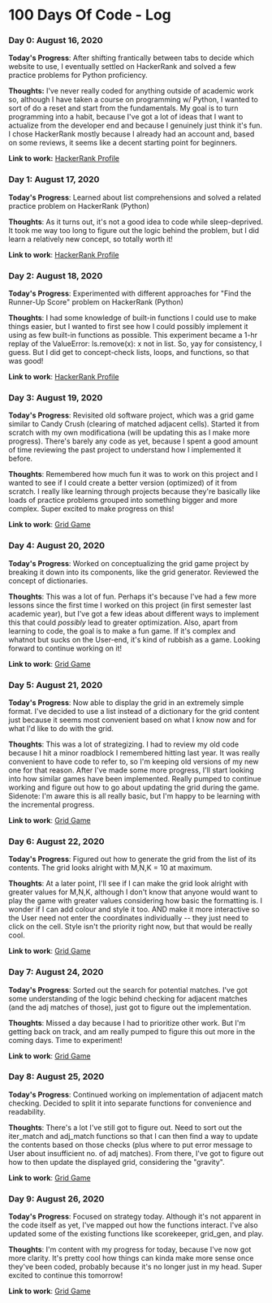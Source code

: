 # 100 Days Of Code - Log

### Day 0: August 16, 2020 

**Today's Progress**: After shifting frantically between tabs to decide which website to use, I eventually settled on HackerRank and solved a few practice problems for Python proficiency.

**Thoughts:** I've never really coded for anything outside of academic work so, although I have taken a course on programming w/ Python, I wanted to sort of do a reset and start from the fundamentals. My goal is to turn programming into a habit, because I've got a lot of ideas that I want to actualize from the developer end and because I genuinely just think it's fun. I chose HackerRank mostly because I already had an account and, based on some reviews, it seems like a decent starting point for beginners.

**Link to work:** [HackerRank Profile](https://www.hackerrank.com/ramonasraj)

### Day 1: August 17, 2020

**Today's Progress**: Learned about list comprehensions and solved a related practice problem on HackerRank (Python)

**Thoughts**: As it turns out, it's not a good idea to code while sleep-deprived. It took me way too long to figure out the logic behind the problem, but I did learn a relatively new concept, so totally worth it!

**Link to work**: [HackerRank Profile](https://www.hackerrank.com/ramonasraj)

### Day 2: August 18, 2020

**Today's Progress**: Experimented with different approaches for "Find the Runner-Up Score" problem on HackerRank (Python)

**Thoughts**: I had some knowledge of built-in functions I could use to make things easier, but I wanted to first see how I could possibly implement it using as few built-in functions as possible. This experiment became a 1-hr replay of the ValueError: ls.remove(x): x not in list. So, yay for consistency, I guess. But I did get to concept-check lists, loops, and functions, so that was good! 

**Link to work**: [HackerRank Profile](https://www.hackerrank.com/ramonasraj)

### Day 3: August 19, 2020

**Today's Progress**: Revisited old software project, which was a grid game similar to Candy Crush (clearing of matched adjacent cells). Started it from scratch with my own modificationa (will be updating this as I make more progress). There's barely any code as yet, because I spent a good amount of time reviewing the past project to understand how I implemented it before. 

**Thoughts**: Remembered how much fun it was to work on this project and I wanted to see if I could create a better version (optimized) of it from scratch. I really like learning through projects because they're basically like loads of practice problems grouped into something bigger and more complex. Super excited to make progress on this!

**Link to work**: [Grid Game](https://github.com/flinksey/game_time)

### Day 4: August 20, 2020

**Today's Progress**: Worked on conceptualizing the grid game project by breaking it down into its components, like the grid generator. Reviewed the concept of dictionaries.

**Thoughts**: This was a lot of fun. Perhaps it's because I've had a few more lessons since the first time I worked on this project (in first semester last academic year), but I've got a few ideas about different ways to implement this that could *possibly* lead to greater optimization. Also, apart from learning to code, the goal is to make a fun game. If it's complex and whatnot but sucks on the User-end, it's kind of rubbish as a game. Looking forward to continue working on it!

**Link to work**: [Grid Game](https://github.com/flinksey/game_time)

### Day 5: August 21, 2020

**Today's Progress**: Now able to display the grid in an extremely simple format. I've decided to use a list instead of a dictionary for the grid content just because it seems most convenient based on what I know now and for what I'd like to do with the grid.

**Thoughts**: This was a lot of strategizing. I had to review my old code because I hit a minor roadblock I remembered hitting last year. It was really convenient to have code to refer to, so I'm keeping old versions of my new one for that reason. After I've made some more progress, I'll start looking into how similar games have been implemented. Really pumped to continue working and figure out how to go about updating the grid during the game. Sidenote: I'm aware this is all really basic, but I'm happy to be learning with the incremental progress.

**Link to work**: [Grid Game](https://github.com/flinksey/game_time)

### Day 6: August 22, 2020

**Today's Progress**: Figured out how to generate the grid from the list of its contents. The grid looks alright with M,N,K = 10 at maximum.

**Thoughts**: At a later point, I'll see if I can make the grid look alright with greater values for M,N,K, although I don't know that anyone would want to play the game with greater values considering how basic the formatting is. I wonder if I can add colour and style it too. AND make it more interactive so the User need not enter the coordinates individually -- they just need to click on the cell. Style isn't the priority right now, but that would be really cool.

**Link to work**: [Grid Game](https://github.com/flinksey/game_time)

### Day 7: August 24, 2020

**Today's Progress**: Sorted out the search for potential matches. I've got some understanding of the logic behind checking for adjacent matches (and the adj matches of those), just got to figure out the implementation.

**Thoughts**: Missed a day because I had to prioritize other work. But I'm getting back on track, and am really pumped to figure this out more in the coming days. Time to experiment!

**Link to work**: [Grid Game](https://github.com/flinksey/game_time)

### Day 8: August 25, 2020

**Today's Progress**: Continued working on implementation of adjacent match checking. Decided to split it into separate functions for convenience and readability. 

**Thoughts**: There's a lot I've still got to figure out. Need to sort out the iter_match and adj_match functions so that I can then find a way to update the contents based on those checks (plus where to put error message to User about insufficient no. of adj matches). From there, I've got to figure out how to then update the displayed grid, considering the "gravity". 

**Link to work**: [Grid Game](https://github.com/flinksey/game_time)

### Day 9: August 26, 2020

**Today's Progress**: Focused on strategy today. Although it's not apparent in the code itself as yet, I've mapped out how the functions interact. I've also updated some of the existing functions like scorekeeper, grid_gen, and play.

**Thoughts**: I'm content with my progress for today, because I've now got more clarity. It's pretty cool how things can kinda make more sense once they've been coded, probably because it's no longer just in my head. Super excited to continue this tomorrow!

**Link to work**: [Grid Game](https://github.com/flinksey/game_time)
